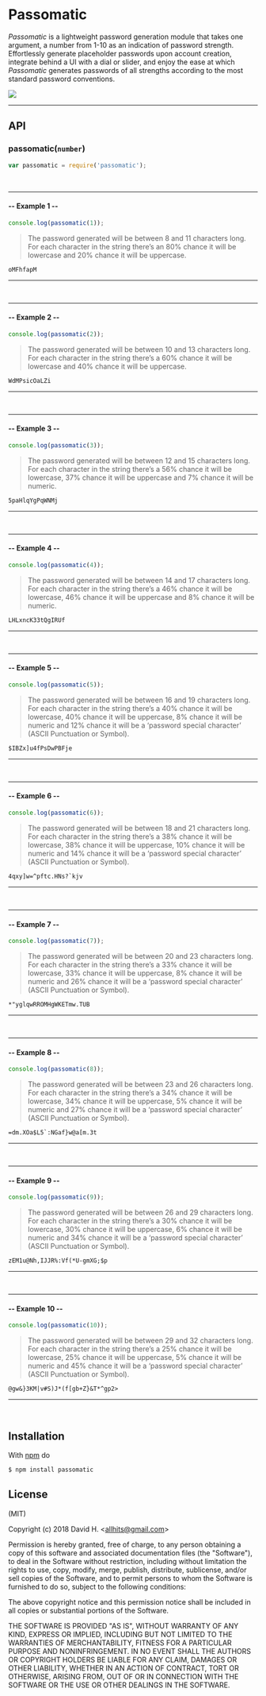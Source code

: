# Passomatic
_Passomatic_ is a lightweight password generation module that takes one argument, a number from 1-10 as an indication of password strength. Effortlessly generate placeholder passwords upon account creation, integrate behind a UI with a dial or slider, and enjoy the ease at which _Passomatic_ generates passwords of all strengths according to the most standard password conventions.

<img src="https://user-images.githubusercontent.com/45696445/51094765-ba921f00-177d-11e9-8a13-7ad842840cab.gif">

_________________________
## API
### passomatic(`number`)
```js
var passomatic = require('passomatic');
```
&nbsp;
_________________________
#### -- Example 1 --
```js
console.log(passomatic(1));
```
>The password generated will be between 8 and 11 characters long. For each character in the string there’s an 80% chance it will be lowercase and 20% chance it will be uppercase.
```
oMFhfapM
```
_________________________
&nbsp;
&nbsp;
_________________________
#### -- Example 2 --
```js
console.log(passomatic(2));
```
>The password generated will be between 10 and 13 characters long. For each character in the string there’s a 60% chance it will be lowercase and 40% chance it will be uppercase.
```
WdMPsicOaLZi
```
_________________________
&nbsp;
&nbsp;
_________________________
#### -- Example 3 --
```js
console.log(passomatic(3));
```
>The password generated will be between 12 and 15 characters long. For each character in the string there’s a 56% chance it will be lowercase, 37% chance it will be uppercase and 7% chance it will be numeric.
```
5paHlqYgPqWNMj
```
_________________________
&nbsp;
&nbsp;
_________________________
#### -- Example 4 --
```js
console.log(passomatic(4));
```
>The password generated will be between 14 and 17 characters long. For each character in the string there’s a 46% chance it will be lowercase, 46% chance it will be uppercase and 8% chance it will be numeric.
```
LHLxncK33tQgIRUf
```
_________________________
&nbsp;
&nbsp;
_________________________
#### -- Example 5 --
```js
console.log(passomatic(5));
```
>The password generated will be between 16 and 19 characters long. For each character in the string there’s a 40% chance it will be lowercase, 40% chance it will be uppercase, 8% chance it will be numeric and 12% chance it will be a ‘password special character’ (ASCII Punctuation or Symbol).
```
$IBZx]u4fPsDwPBFje
```
_________________________
&nbsp;
&nbsp;
_________________________
#### -- Example 6 --
```js
console.log(passomatic(6));
```
>The password generated will be between 18 and 21 characters long. For each character in the string there’s a 38% chance it will be lowercase, 38% chance it will be uppercase, 10% chance it will be numeric and 14% chance it will be a ‘password special character’ (ASCII Punctuation or Symbol).
```
4qxy]w=^pftc.HNs?`kjv
```
_________________________
&nbsp;
&nbsp;
_________________________
#### -- Example 7 --
```js
console.log(passomatic(7));
```
>The password generated will be between 20 and 23 characters long. For each character in the string there’s a 33% chance it will be lowercase, 33% chance it will be uppercase, 8% chance it will be numeric and 26% chance it will be a ‘password special character’ (ASCII Punctuation or Symbol).
```
*"yglqwRROMHgWKETmw.TUB
```
_________________________
&nbsp;
&nbsp;
_________________________
#### -- Example 8 --
```js
console.log(passomatic(8));
```
>The password generated will be between 23 and 26 characters long. For each character in the string there’s a 34% chance it will be lowercase, 34% chance it will be uppercase, 5% chance it will be numeric and 27% chance it will be a ‘password special character’ (ASCII Punctuation or Symbol).
```
=dm.XOa$L5`:NGaf}w@a[m.3t
```
_________________________
&nbsp;
&nbsp;
_________________________
#### -- Example 9 --
```js
console.log(passomatic(9));
```
>The password generated will be between 26 and 29 characters long. For each character in the string there’s a 30% chance it will be lowercase, 30% chance it will be uppercase, 6% chance it will be numeric and 34% chance it will be a ‘password special character’ (ASCII Punctuation or Symbol).
```
zEM1u@Nh,IJJR%:Vf(*U-gmXG;$p
```
_________________________
&nbsp;
&nbsp;
_________________________
#### -- Example 10 --
```js
console.log(passomatic(10));
```
>The password generated will be between 29 and 32 characters long. For each character in the string there’s a 25% chance it will be lowercase, 25% chance it will be uppercase, 5% chance it will be numeric and 45% chance it will be a ‘password special character’ (ASCII Punctuation or Symbol).
```
@gw&}3KM|v#S)J*(f[gb+Z}&T*^gp2>
```
_________________________
&nbsp;

## Installation
With [npm](http://npmjs.org) do
```bash
$ npm install passomatic
```

## License
(MIT)

Copyright (c) 2018 David H. &lt;allhits@gmail.com&gt;

Permission is hereby granted, free of charge, to any person obtaining a copy of this software and associated documentation files (the "Software"), to deal in the Software without restriction, including without limitation the rights to use, copy, modify, merge, publish, distribute, sublicense, and/or sell copies of the Software, and to permit persons to whom the Software is furnished to do so, subject to the following conditions:

The above copyright notice and this permission notice shall be included in all copies or substantial portions of the Software.

THE SOFTWARE IS PROVIDED "AS IS", WITHOUT WARRANTY OF ANY KIND, EXPRESS OR IMPLIED, INCLUDING BUT NOT LIMITED TO THE WARRANTIES OF MERCHANTABILITY, FITNESS FOR A PARTICULAR PURPOSE AND NONINFRINGEMENT. IN NO EVENT SHALL THE AUTHORS OR COPYRIGHT HOLDERS BE LIABLE FOR ANY CLAIM, DAMAGES OR OTHER LIABILITY, WHETHER IN AN ACTION OF CONTRACT, TORT OR OTHERWISE, ARISING FROM, OUT OF OR IN CONNECTION WITH THE SOFTWARE OR THE USE OR OTHER DEALINGS IN THE SOFTWARE.
